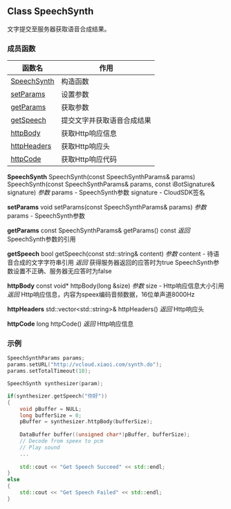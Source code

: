 ## Class SpeechSynth

文字提交至服务器获取语音合成结果。

### 成员函数
函数名 | 作用
--- | ---
[SpeechSynth](#SpeechSynth::SpeechSynth) | 构造函数
[setParams](#SpeechSynth::setParams) | 设置参数
[getParams](#SpeechSynth::getParams) | 获取参数
[getSpeech](#SpeechSynth::getSpeech) | 提交文字并获取语音合成结果
[httpBody](#SpeechSynth::httpBody) | 获取Http响应信息
[httpHeaders](#SpeechSynth::httpHeaders) | 获取Http响应头
[httpCode](#SpeechSynth::httpCode) | 获取Http响应代码

<a id="SpeechSynth::SpeechSynth"></a>
**SpeechSynth**
SpeechSynth(const SpeechSynthParams& params)
SpeechSynth(const SpeechSynthParams& params, const iBotSignature& signature)
*参数*
params - SpeechSynth参数
signature - CloudSDK签名

<a id="SpeechSynth::setParams"></a>
**setParams**
void setParams(const SpeechSynthParams& params)
*参数*
params - SpeechSynth参数

<a id="SpeechSynth::getParams"></a>
**getParams**
const SpeechSynthParams& getParams() const
*返回*
SpeechSynth参数的引用

<a id="SpeechSynth::getSpeech"></a>
**getSpeech**
bool getSpeech(const std::string& content)
*参数*
content - 待语音合成的文字字符串引用
*返回*
获得服务器返回的应答时为true
SpeechSynth参数设置不正确、服务器无应答时为false

<a id="SpeechSynth::httpBody"></a>
**httpBody**
const void\* httpBody(long &size)
*参数*
size - Http响应信息大小引用
*返回*
Http响应信息，内容为speex编码音频数据，16位单声道8000Hz

<a id="SpeechSynth::httpHeaders"></a>
**httpHeaders**
std::vector\<std::string\>& httpHeaders()
*返回*
Http响应头

<a id="SpeechSynth::httpCode"></a>
**httpCode**
long httpCode()
*返回*
Http响应信息

### 示例
```c++
SpeechSynthParams params;
params.setURL("http://vcloud.xiaoi.com/synth.do");
params.setTotalTimeout(10);

SpeechSynth synthesizer(param);

if(synthesizer.getSpeech("你好"))
{
    void pBuffer = NULL;
    long bufferSize = 0;
    pBuffer = synthesizer.httpBody(bufferSize);
    
    DataBuffer buffer((unsigned char*)pBuffer, bufferSize);
    // Decode from speex to pcm
    // Play sound
    ...
    
    std::cout << "Get Speech Succeed" << std::endl;
}
else
{
    std::cout << "Get Speech Failed" << std::endl;
}
```

